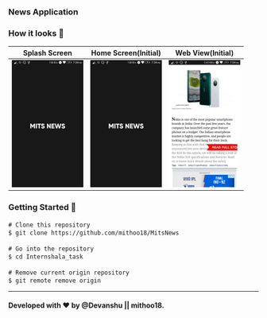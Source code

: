 ### News Application

### How it looks 🧐

| Splash Screen                                                                                                                          | Home Screen(Initial)                                                                                                                          | Web View(Initial)                                                                                                                            |
| ------------------------------------------------------------------------------------------------------------------------------------ | ------------------------------------------------------------------------------------------------------------------------------------ | ------------------------------------------------------------------------------------------------------------------------------------ |
| <img src="https://github.com/mithoo18/MitsNews/blob/master/gitimg/1.jpg" style="zoom:25%;" /> | <img src="https://github.com/mithoo18/MitsNews/blob/master/gitimg/1.jpg" style="zoom:25%;" /> | <img src="https://github.com/mithoo18/MitsNews/blob/master/gitimg/3.jpg" style="zoom:25%;" /> |

### Getting Started 🚀

```
# Clone this repository
$ git clone https://github.com/mithoo18/MitsNews

# Go into the repository
$ cd Internshala_task

# Remove current origin repository
$ git remote remove origin
```

---

#### Developed with ❤ by @Devanshu || mithoo18.

